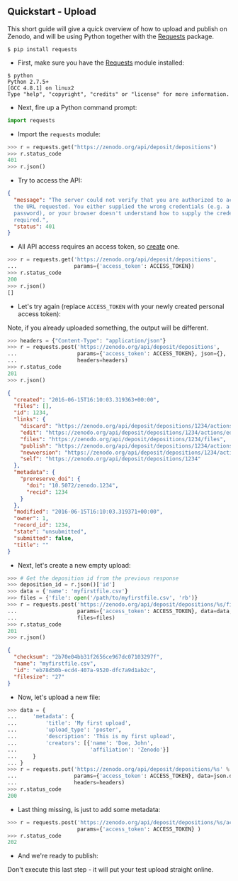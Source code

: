 ## Quickstart - Upload

This short guide will give a quick overview of how to upload and publish on
Zenodo, and will be using Python together with the
[Requests](http://www.python-requests.org/en/latest/user/install/) package.

```terminal
$ pip install requests
```

- First, make sure you have the
[Requests](http://www.python-requests.org/en/latest/user/install/) module
installed:

<div class="align-columns"></div>

```terminal
$ python
Python 2.7.5+
[GCC 4.8.1] on linux2
Type "help", "copyright", "credits" or "license" for more information.
```
- Next, fire up a Python command prompt:

<div class="align-columns"></div>

```python
import requests
```

- Import the `requests` module:

<div class="align-columns"></div>

```python
>>> r = requests.get("https://zenodo.org/api/deposit/depositions")
>>> r.status_code
401
>>> r.json()
```

- Try to access the API:

<div class="align-columns"></div>

```json
{
  "message": "The server could not verify that you are authorized to access
  the URL requested. You either supplied the wrong credentials (e.g. a bad
  password), or your browser doesn't understand how to supply the credentials
  required.",
  "status": 401
}
```

- All API access requires an access token, so
[create](https://zenodo.org/account/settings/applications/tokens/new/) one.

<div class="align-columns"></div>

```python
>>> r = requests.get('https://zenodo.org/api/deposit/depositions',
...                  params={'access_token': ACCESS_TOKEN})
>>> r.status_code
200
>>> r.json()
[]
```

- Let's try again (replace `ACCESS_TOKEN` with your newly created personal
access token):

<aside class="notice">
  Note, if you already uploaded something, the output will be different.
</aside>

<div class="align-columns"></div>

```python
>>> headers = {"Content-Type": "application/json"}
>>> r = requests.post('https://zenodo.org/api/deposit/depositions',
...                   params={'access_token': ACCESS_TOKEN}, json={},
...                   headers=headers)
>>> r.status_code
201
>>> r.json()
```
```json
{
  "created": "2016-06-15T16:10:03.319363+00:00",
  "files": [],
  "id": 1234,
  "links": {
    "discard": "https://zenodo.org/api/deposit/depositions/1234/actions/discard",
    "edit": "https://zenodo.org/api/deposit/depositions/1234/actions/edit",
    "files": "https://zenodo.org/api/deposit/depositions/1234/files",
    "publish": "https://zenodo.org/api/deposit/depositions/1234/actions/publish",
    "newversion": "https://zenodo.org/api/deposit/depositions/1234/actions/newversion",
    "self": "https://zenodo.org/api/deposit/depositions/1234"
  },
  "metadata": {
    "prereserve_doi": {
      "doi": "10.5072/zenodo.1234",
      "recid": 1234
    }
  },
  "modified": "2016-06-15T16:10:03.319371+00:00",
  "owner": 1,
  "record_id": 1234,
  "state": "unsubmitted",
  "submitted": false,
  "title": ""
}
```

- Next, let's create a new empty upload:

<div class="align-columns"></div>

```python
>>> # Get the deposition id from the previous response
>>> deposition_id = r.json()['id']
>>> data = {'name': 'myfirstfile.csv'}
>>> files = {'file': open('/path/to/myfirstfile.csv', 'rb')}
>>> r = requests.post('https://zenodo.org/api/deposit/depositions/%s/files' % deposition_id,
...                   params={'access_token': ACCESS_TOKEN}, data=data,
...                   files=files)
>>> r.status_code
201
>>> r.json()

```

```json
{
  "checksum": "2b70e04bb31f2656ce967dc07103297f",
  "name": "myfirstfile.csv",
  "id": "eb78d50b-ecd4-407a-9520-dfc7a9d1ab2c",
  "filesize": "27"
}
```

- Now, let's upload a new file:

<div class="align-columns"></div>

```python
>>> data = {
...     'metadata': {
...         'title': 'My first upload',
...         'upload_type': 'poster',
...         'description': 'This is my first upload',
...         'creators': [{'name': 'Doe, John',
...                       'affiliation': 'Zenodo'}]
...     }
... }
>>> r = requests.put('https://zenodo.org/api/deposit/depositions/%s' % deposition_id,
...                  params={'access_token': ACCESS_TOKEN}, data=json.dumps(data),
...                  headers=headers)
>>> r.status_code
200
```

- Last thing missing, is just to add some metadata:

<div class="align-columns"></div>


```python
>>> r = requests.post('https://zenodo.org/api/deposit/depositions/%s/actions/publish' % deposition_id,
                      params={'access_token': ACCESS_TOKEN} )
>>> r.status_code
202
```

- And we're ready to publish:

<aside class="warning">
  Don't execute this last step - it will put your test upload straight online.
</aside>
